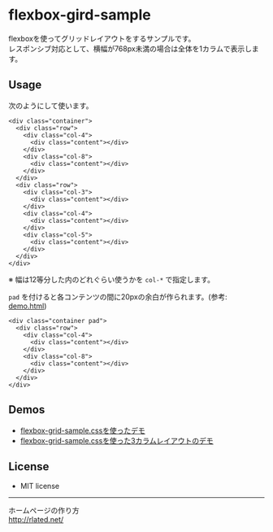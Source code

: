 # flexbox-gird-sample
flexboxを使ってグリッドレイアウトをするサンプルです。  
レスポンシブ対応として、横幅が768px未満の場合は全体を1カラムで表示します。

## Usage

次のようにして使います。

    <div class="container">
      <div class="row">
        <div class="col-4">
          <div class="content"></div>
        </div>
        <div class="col-8">
          <div class="content"></div>
        </div>
      </div>
      <div class="row">
        <div class="col-3">
          <div class="content"></div>
        </div>
        <div class="col-4">
          <div class="content"></div>
        </div>
        <div class="col-5">
          <div class="content"></div>
        </div>
      </div>
    </div>

※ 幅は12等分した内のどれぐらい使うかを `col-*` で指定します。

`pad` を付けると各コンテンツの間に20pxの余白が作られます。(参考: [demo.html](http://code.rlated.net/flexbox/demo.html))

    <div class="container pad">
      <div class="row">
        <div class="col-4">
          <div class="content"></div>
        </div>
        <div class="col-8">
          <div class="content"></div>
        </div>
      </div>
    </div>

## Demos

- [flexbox-grid-sample.cssを使ったデモ](http://code.rlated.net/flexbox/demo.html)
- [flexbox-grid-sample.cssを使った3カラムレイアウトのデモ](http://code.rlated.net/flexbox/demo-3column-layout.html)

## License

- MIT license

- - -
ホームページの作り方  
<http://rlated.net/>
